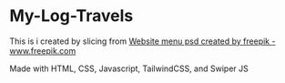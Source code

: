 # My-Log-Travels

This is i created by slicing from <a href='https://www.freepik.com/psd/website-menu'>Website menu psd created by freepik - www.freepik.com</a>

Made with HTML, CSS, Javascript, TailwindCSS, and Swiper JS
